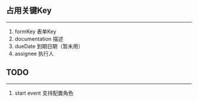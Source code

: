 ## 占用关键Key

---

1. formKey 表单Key
2. documentation 描述
3. dueDate 到期日期（暂未用）
4. assignee 执行人

## TODO

---

1. start event 支持配置角色